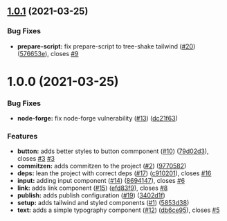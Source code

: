 ## [1.0.1](https://github.com/willsgimenes/shibuya/compare/v1.0.0...v1.0.1) (2021-03-25)


### Bug Fixes

* **prepare-script:** fix prepare-script to tree-shake tailwind ([#20](https://github.com/willsgimenes/shibuya/issues/20)) ([576653e](https://github.com/willsgimenes/shibuya/commit/576653ee52e38756c7873abb1d1df2428b10caff)), closes [#9](https://github.com/willsgimenes/shibuya/issues/9)

# 1.0.0 (2021-03-25)


### Bug Fixes

* **node-forge:** fix node-forge vulnerability ([#13](https://github.com/willsgimenes/shibuya/issues/13)) ([dc21f63](https://github.com/willsgimenes/shibuya/commit/dc21f630e60866a25e099db7d91e9a90cfb71312))


### Features

* **button:** adds better styles to button commponent ([#10](https://github.com/willsgimenes/shibuya/issues/10)) ([79d02d3](https://github.com/willsgimenes/shibuya/commit/79d02d39c954fa4c163ffd77559742256cf73a14)), closes [#3](https://github.com/willsgimenes/shibuya/issues/3) [#3](https://github.com/willsgimenes/shibuya/issues/3)
* **commitzen:** adds commitzen to the project ([#2](https://github.com/willsgimenes/shibuya/issues/2)) ([9770582](https://github.com/willsgimenes/shibuya/commit/9770582926073d5e620553de62c42c5d41e5bda8))
* **deps:** lean the project with correct deps ([#17](https://github.com/willsgimenes/shibuya/issues/17)) ([c910201](https://github.com/willsgimenes/shibuya/commit/c91020199e5233854a09b03cec58b45f066a7563)), closes [#16](https://github.com/willsgimenes/shibuya/issues/16)
* **input:** adding input component ([#14](https://github.com/willsgimenes/shibuya/issues/14)) ([8694147](https://github.com/willsgimenes/shibuya/commit/86941476c9fdcb5f440fcbe9daf547bce28bc20e)), closes [#6](https://github.com/willsgimenes/shibuya/issues/6)
* **link:** adds link component ([#15](https://github.com/willsgimenes/shibuya/issues/15)) ([efd83f9](https://github.com/willsgimenes/shibuya/commit/efd83f9b81148030753f1e6204b5a7325a069633)), closes [#8](https://github.com/willsgimenes/shibuya/issues/8)
* **publish:** adds publish configuration ([#19](https://github.com/willsgimenes/shibuya/issues/19)) ([3402d1f](https://github.com/willsgimenes/shibuya/commit/3402d1f6396131cb274cba5e4b2c9e76b80229d4))
* **setup:** adds tailwind and styled components ([#1](https://github.com/willsgimenes/shibuya/issues/1)) ([5853d38](https://github.com/willsgimenes/shibuya/commit/5853d386fa6b802a7139f6453d154eafa743c786))
* **text:** adds a simple typography component ([#12](https://github.com/willsgimenes/shibuya/issues/12)) ([db6ce95](https://github.com/willsgimenes/shibuya/commit/db6ce950219dd83b5cd6611278a10b014aa8dd7a)), closes [#5](https://github.com/willsgimenes/shibuya/issues/5)
